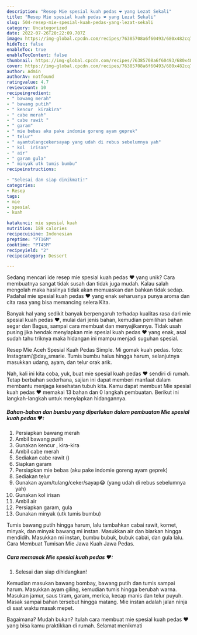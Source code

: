 ```yaml
---
description: "Resep Mie spesial kuah pedas ❤ yang Lezat Sekali"
title: "Resep Mie spesial kuah pedas ❤ yang Lezat Sekali"
slug: 504-resep-mie-spesial-kuah-pedas-yang-lezat-sekali
category: Uncategorized
date: 2022-07-26T20:22:09.707Z
image: https://img-global.cpcdn.com/recipes/76385708a6f60493/680x482cq70/mie-spesial-kuah-pedas-foto-resep-utama.jpg
hideToc: false
enableToc: true
enableTocContent: false
thumbnail: https://img-global.cpcdn.com/recipes/76385708a6f60493/680x482cq70/mie-spesial-kuah-pedas-foto-resep-utama.jpg
cover: https://img-global.cpcdn.com/recipes/76385708a6f60493/680x482cq70/mie-spesial-kuah-pedas-foto-resep-utama.jpg
author: Admin
authorAv: notfound
ratingvalue: 4.7
reviewcount: 10
recipeingredient:
- " bawang merah"
- " bawang putih"
- " kencur  kirakira"
- " cabe merah"
- " cabe rawit "
- " garam"
- " mie bebas aku pake indomie goreng ayam geprek"
- " telur"
- " ayamtulangcekersayap yang udah di rebus sebelumnya yah"
- " kol  irisan"
- " air"
- " garam gula"
- " minyak utk tumis bumbu"
recipeinstructions:

- "Selesai dan siap dinikmati!"
categories:
- Resep
tags:
- mie
- spesial
- kuah

katakunci: mie spesial kuah 
nutrition: 189 calories
recipecuisine: Indonesian
preptime: "PT16M"
cooktime: "PT45M"
recipeyield: "2"
recipecategory: Dessert

---
```





Sedang mencari ide resep mie spesial kuah pedas ❤ yang unik? Cara membuatnya sangat tidak susah dan tidak juga mudah. Kalau salah mengolah maka hasilnya tidak akan memuaskan dan bahkan tidak sedap. Padahal mie spesial kuah pedas ❤ yang enak seharusnya punya aroma dan cita rasa yang bisa memancing selera Kita.





Banyak hal yang sedikit banyak berpengaruh terhadap kualitas rasa dari mie spesial kuah pedas ❤, mulai dari jenis bahan, kemudian pemilihan bahan segar dan Bagus, sampai cara membuat dan menyajikannya. Tidak usah pusing jika hendak menyiapkan mie spesial kuah pedas ❤ yang enak,      asal sudah tahu triknya maka hidangan ini mampu menjadi suguhan spesial.














Resep Mie Aceh Spesial Kuah Pedas Simple. Mi gomak kuah pedas. foto: Instagram/@day_smarie. Tumis bumbu halus hingga harum, selanjutnya masukkan udang, ayam, dan telur orak arik.






Nah, kali ini kita coba, yuk, buat mie spesial kuah pedas ❤ sendiri di rumah. Tetap berbahan sederhana, sajian ini dapat memberi manfaat dalam membantu menjaga kesehatan tubuh kita. Kamu dapat membuat Mie spesial kuah pedas ❤ memakai 13 bahan dan 0 langkah pembuatan. Berikut ini langkah-langkah untuk menyiapkan hidangannya.

<!--inarticleads1-->

##### Bahan-bahan dan bumbu yang diperlukan dalam pembuatan Mie spesial kuah pedas ❤:

1. Persiapkan  bawang merah
1. Ambil  bawang putih
1. Gunakan  kencur , kira-kira
1. Ambil  cabe merah
1. Sediakan  cabe rawit ()
1. Siapkan  garam
1. Persiapkan  mie bebas (aku pake indomie goreng ayam geprek)
1. Sediakan  telur
1. Gunakan  ayam/tulang/ceker/sayap😂 (yang udah di rebus sebelumnya yah)
1. Gunakan  kol  irisan
1. Ambil  air
1. Persiapkan  garam, gula
1. Gunakan  minyak (utk tumis bumbu)


Tumis bawang putih hingga harum, lalu tambahkan cabai rawit, kornet, minyak, dan minyak bawang mi instan. Masukkan air dan biarkan hingga mendidih. Masukkan mi instan, bumbu bubuk, bubuk cabai, dan gula lalu. Cara Membuat Tumisan Mie Jawa Kuah Jawa Pedas. 

<!--inarticleads2-->

##### Cara memasak Mie spesial kuah pedas ❤:


1. Selesai dan siap dihidangkan!

Kemudian masukan bawang bombay, bawang putih dan tumis sampai harum. Masukkan ayam giling, kemudian tumis hingga berubah warna. Masukan jamur, saus tiram, garam, merica, kecap manis dan telur puyuh. Masak sampai bahan tersebut hingga matang. Mie instan adalah jalan ninja di saat waktu masak mepet. 

Bagaimana? Mudah bukan? Itulah cara membuat mie spesial kuah pedas ❤ yang bisa kamu praktikkan di rumah. Selamat menikmati
